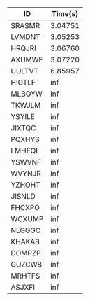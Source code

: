 |ID|Time(s)|
|-|-|
|SRASMR|3.04751|
|LVMDNT|3.05253|
|HRQJRI|3.06760|
|AXUMWF|3.07220|
|UULTVT|6.85957|
|HIGTLF|inf|
|MLBOYW|inf|
|TKWJLM|inf|
|YSYILE|inf|
|JIXTQC|inf|
|PQXHYS|inf|
|LMHEQI|inf|
|YSWVNF|inf|
|WVYNJR|inf|
|YZHOHT|inf|
|JISNLD|inf|
|FHCXPO|inf|
|WCXUMP|inf|
|NLGGGC|inf|
|KHAKAB|inf|
|DOMPZP|inf|
|GUZCWB|inf|
|MRHTFS|inf|
|ASJXFI|inf|
